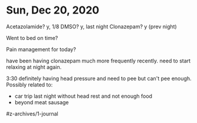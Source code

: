 # Sun, Dec 20, 2020
Acetazolamide? y, 1/8
DMSO? y, last night
Clonazepam? y
(prev night)

Went to bed on time? 

Pain management for today? 


have been having clonazepam much more frequently recently. need to start relaxing at night again. 

3:30 definitely having head pressure and need to pee but can't pee enough. Possibly related to:
* car trip last night without head rest and not enough food
* beyond meat sausage



#z-archives/1-journal
